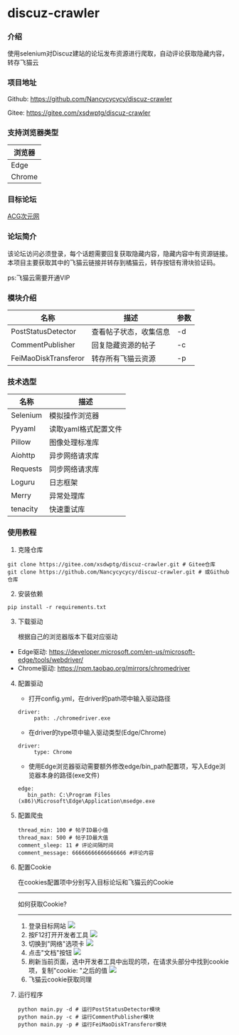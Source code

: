 # discuz-crawler

### 介绍
使用selenium对Discuz建站的论坛发布资源进行爬取，自动评论获取隐藏内容，转存飞猫云

### 项目地址
Github: https://github.com/Nancycycycy/discuz-crawler

Gitee: https://gitee.com/xsdwptg/discuz-crawler

### 支持浏览器类型
|浏览器|
|---|
|Edge|
|Chrome|

### 目标论坛
[ACG次元网](https://live.acgyouxi.xyz)

### 论坛简介
该论坛访问必须登录，每个话题需要回复获取隐藏内容，隐藏内容中有资源链接。本项目主要获取其中的飞猫云链接并转存到橘猫云，转存按钮有滑块验证码。

ps:飞猫云需要开通VIP

### 模块介绍
|名称|描述|参数|
|---|---|---|
|PostStatusDetector|查看帖子状态，收集信息|-d|
|CommentPublisher|回复隐藏资源的帖子|-c|
|FeiMaoDiskTransferor|转存所有飞猫云资源|-p|

### 技术选型
| 名称 | 描述 |
| --- | --- |
| Selenium | 模拟操作浏览器 |
| Pyyaml | 读取yaml格式配置文件 |
| Pillow | 图像处理标准库 |
| Aiohttp | 异步网络请求库 |
| Requests | 同步网络请求库 |
| Loguru| 日志框架 |
| Merry | 异常处理库 |
| tenacity | 快速重试库 |

### 使用教程
1. 克隆仓库
```
git clone https://gitee.com/xsdwptg/discuz-crawler.git # Gitee仓库
git clone https://github.com/Nancycycycy/discuz-crawler.git # 或Github仓库
```
2. 安装依赖
```
pip install -r requirements.txt
```
3. 下载驱动
   
   根据自己的浏览器版本下载对应驱动
- Edge驱动: https://developer.microsoft.com/en-us/microsoft-edge/tools/webdriver/
- Chrome驱动: https://npm.taobao.org/mirrors/chromedriver
4. 配置驱动
   
   - 打开config.yml，在driver的path项中输入驱动路径
   ```
   driver: 
        path: ./chromedriver.exe
   ```
    - 在driver的type项中输入驱动类型(Edge/Chrome)
   ```
   driver: 
        type: Chrome
   ```
    - 使用Edge浏览器驱动需要额外修改edge/bin_path配置项，写入Edge浏览器本身的路径(exe文件)
   ```
   edge:
      bin_path: C:\Program Files (x86)\Microsoft\Edge\Application\msedge.exe
   ``` 
5. 配置爬虫
   ```
   thread_min: 100 # 帖子ID最小值
   thread_max: 500 # 帖子ID最大值
   comment_sleep: 11 # 评论间隔时间
   comment_message: 66666666666666666 #评论内容
   ```
6. 配置Cookie
   
   在cookies配置项中分别写入目标论坛和飞猫云的Cookie
    _____
    如何获取Cookie?
    _____
    1. 登录目标网站
   ![](./image/readme_01.png)
    1. 按F12打开开发者工具
   ![](./image/readme_02.png)
    1. 切换到"网络"选项卡
   ![](./image/readme_03.png)
    1. 点击"文档"按钮
   ![](./image/readme_04.png)
    1. 刷新当前页面，选中开发者工具中出现的项，在请求头部分中找到cookie项，复制"cookie: "之后的值
   ![](./image/readme_05.png)
    1. 飞猫云cookie获取同理
7. 运行程序
   ```
   python main.py -d # 运行PostStatusDetector模块
   python main.py -c # 运行CommentPublisher模块
   python main.py -p # 运行FeiMaoDiskTransferor模块
   ```

